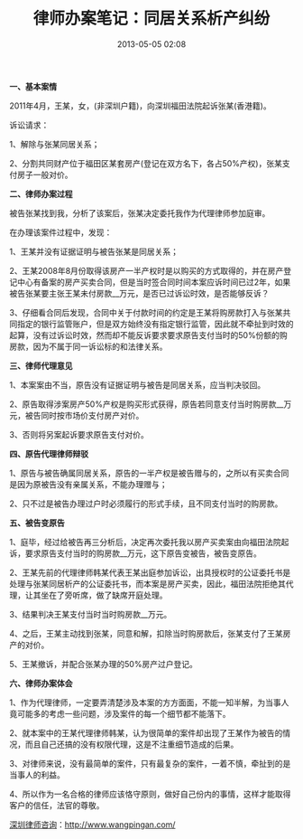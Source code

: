 ﻿---
layout: post
title: 律师办案笔记：同居关系析产纠纷
date: 2013-05-05 02:08
tags: [办案笔记, 深圳律师办案笔记]
---
<strong>一、基本案情</strong>

2011年4月，王某，女，(非深圳户籍)，向深圳福田法院起诉张某(香港籍)。

诉讼请求：

1、解除与张某同居关系；

2、分割共同财产位于福田区某套房产(登记在双方名下，各占50%产权)，张某支付房子一般对价。

<strong>二、律师办案过程</strong>

被告张某找到我，分析了该案后，张某决定委托我作为代理律师参加庭审。

在办理该案件过程中，发现：

1、王某并没有证据证明与被告张某是同居关系；

2、王某2008年8月份取得该房产一半产权时是以购买的方式取得的，并在房产登记中心有备案的房产买卖合同，但是当时签合同时间本案应诉时间已过2年，如果被告张某要主张王某未付房款__万元，是否已过诉讼时效，是否能够反诉？

3、仔细看合同后发现，合同中关于付款时间的约定是王某将购房款打入与张某共同指定的银行监管账户，但是双方始终没有指定银行监管，因此就不牵扯到时效的起算，没有过诉讼时效，然而却不能反诉要求要求原告支付当时的50%份额的购房款，因为不属于同一诉讼标的和法律关系。

<strong>三、律师代理意见</strong>

1、本案案由不当，原告没有证据证明与被告是同居关系，应当判决驳回。

2、原告取得涉案房产50%产权是购买形式获得，原告若同意支付当时购房款__万元，被告同时按市场价支付房产对价。

3、否则将另案起诉要求原告支付对价。

<strong>四、原告代理律师辩驳</strong>

1、原告与被告确属同居关系，原告的一半产权是被告赠与的，之所以有买卖合同是因为原被告没有亲属关系，不能办理赠与；

2、只不过是被告办理过户时必须履行的形式手续，且不同支付当时的购房款。

<strong>五、被告变原告</strong>

1、庭毕，经过给被告再三分析后，决定再次委托我以房产买卖案由向福田法院起诉，要求原告支付当时的购房款__万元，这下原告变被告，被告变原告。

2、王某先前的代理律师韩某代表王某出庭参加诉讼，出具授权时的公证委托书是处理与张某同居析产的公证委托书，而本案是房产买卖，因此，福田法院拒绝其代理，让其坐在了旁听席，做了缺席开庭处理。

3、结果判决王某支付当时当时购房款__万元。

4、之后，王某主动找到张某，同意和解，扣除当时购房款后，张某支付了王某房产的对价。

5、王某撤诉，并配合张某办理的50%房产过户登记。

<strong>六、律师办案体会</strong>

1、作为代理律师，一定要弄清楚涉及本案的方方面面，不能一知半解，为当事人竟可能多的考虑一些问题，涉及案件的每一个细节都不能落下。

2、就本案中的王某代理律师韩某，认为很简单的案件却出现了王某作为被告的情况，而且自己还搞的没有权限代理，这是不注重细节造成的后果。

3、对律师来说，没有最简单的案件，只有最复杂的案件，一着不慎，牵扯到的是当事人的利益。

4、所以作为一名合格的律师应该恪守原则，做好自己份内的事情，这样才能取得客户的信任，法官的尊敬。

<a href="http://www.wangpingan.com/">深圳律师咨询</a>：<a href="http://www.wangpingan.com/">http://www.wangpingan.com/</a>

